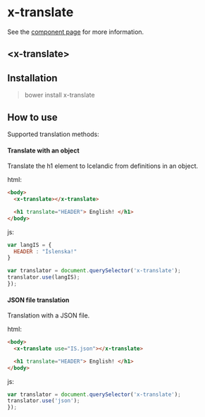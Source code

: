 x-translate
============

See the [component page](tryggvigy.github.io/x-translate) for more information.

## &lt;x-translate&gt;

## Installation
> bower install x-translate

## How to use

Supported translation methods:

#### Translate with an object

Translate the h1 element to Icelandic from definitions in an object.

html:
```html
<body>
  <x-translate></x-translate>

  <h1 translate="HEADER"> English! </h1>
</body>
```

js:
```js
var langIS = {
  HEADER : "Íslenska!"
}

var translator = document.querySelector('x-translate');
translator.use(langIS);
});
```

#### JSON file translation

Translation with a JSON file.

html:
```html
<body>
  <x-translate use="IS.json"></x-translate>

  <h1 translate="HEADER"> English! </h1>
</body>
```

js:
```js
var translator = document.querySelector('x-translate');
translator.use('json');
});
```
